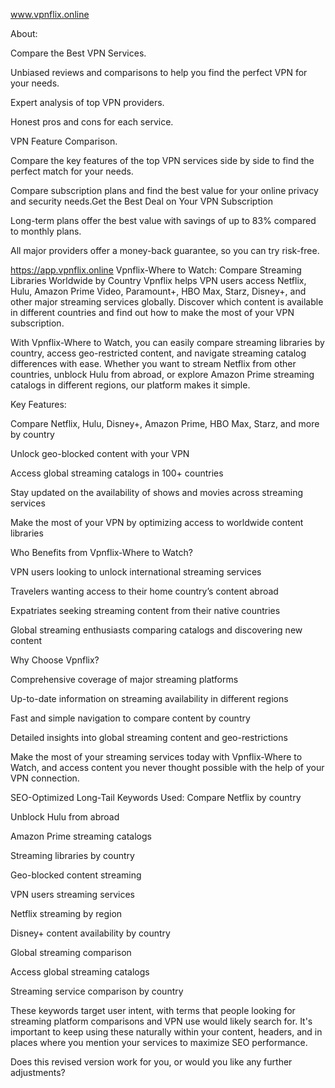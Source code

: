 www.vpnflix.online

About:

Compare the Best VPN Services.

Unbiased reviews and comparisons to help you find the perfect VPN for your needs.

Expert analysis of top VPN providers.

Honest pros and cons for each service.

VPN Feature Comparison.


Compare the key features of the top VPN services side by side to find the perfect match for your needs.

Compare subscription plans and find the best value for your online privacy and security needs.Get the Best Deal on Your VPN Subscription

Long-term plans offer the best value with savings of up to 83% compared to monthly plans.

All major providers offer a money-back guarantee, so you can try risk-free.

https://app.vpnflix.online 
Vpnflix-Where to Watch: Compare Streaming Libraries Worldwide by Country
Vpnflix helps VPN users access Netflix, Hulu, Amazon Prime Video, Paramount+, HBO Max, Starz, Disney+, and other major streaming services globally. Discover which content is available in different countries and find out how to make the most of your VPN subscription.

With Vpnflix-Where to Watch, you can easily compare streaming libraries by country, access geo-restricted content, and navigate streaming catalog differences with ease. Whether you want to stream Netflix from other countries, unblock Hulu from abroad, or explore Amazon Prime streaming catalogs in different regions, our platform makes it simple.

Key Features:

Compare Netflix, Hulu, Disney+, Amazon Prime, HBO Max, Starz, and more by country

Unlock geo-blocked content with your VPN

Access global streaming catalogs in 100+ countries

Stay updated on the availability of shows and movies across streaming services

Make the most of your VPN by optimizing access to worldwide content libraries

Who Benefits from Vpnflix-Where to Watch?

VPN users looking to unlock international streaming services

Travelers wanting access to their home country’s content abroad

Expatriates seeking streaming content from their native countries

Global streaming enthusiasts comparing catalogs and discovering new content

Why Choose Vpnflix?

Comprehensive coverage of major streaming platforms

Up-to-date information on streaming availability in different regions

Fast and simple navigation to compare content by country

Detailed insights into global streaming content and geo-restrictions

Make the most of your streaming services today with Vpnflix-Where to Watch, and access content you never thought possible with the help of your VPN connection.

SEO-Optimized Long-Tail Keywords Used:
Compare Netflix by country

Unblock Hulu from abroad

Amazon Prime streaming catalogs

Streaming libraries by country

Geo-blocked content streaming

VPN users streaming services

Netflix streaming by region

Disney+ content availability by country

Global streaming comparison

Access global streaming catalogs

Streaming service comparison by country

These keywords target user intent, with terms that people looking for streaming platform comparisons and VPN use would likely search for. It's important to keep using these naturally within your content, headers, and in places where you mention your services to maximize SEO performance.

Does this revised version work for you, or would you like any further adjustments?


